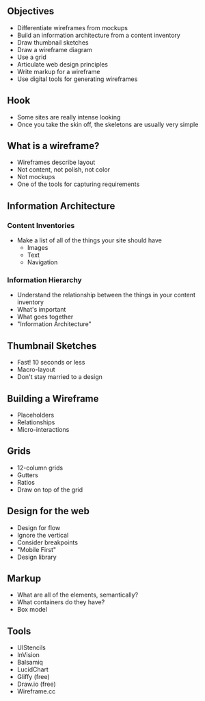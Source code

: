 ## Objectives

* Differentiate wireframes from mockups
* Build an information architecture from a content inventory
* Draw thumbnail sketches
* Draw a wireframe diagram
* Use a grid
* Articulate web design principles
* Write markup for a wireframe
* Use digital tools for generating wireframes

## Hook

* Some sites are really intense looking
* Once you take the skin off, the skeletons are usually very simple

## What is a wireframe?

* Wireframes describe layout
* Not content, not polish, not color
* Not mockups
* One of the tools for capturing requirements

## Information Architecture

### Content Inventories

* Make a list of all of the things your site should have
    * Images
    * Text
    * Navigation

### Information Hierarchy

* Understand the relationship between the things in your content inventory
* What's important
* What goes together
* "Information Architecture"

## Thumbnail Sketches

* Fast! 10 seconds or less
* Macro-layout
* Don't stay married to a design

## Building a Wireframe

* Placeholders
* Relationships
* Micro-interactions

## Grids

* 12-column grids
* Gutters
* Ratios
* Draw on top of the grid

## Design for the web

* Design for flow
* Ignore the vertical
* Consider breakpoints
* "Mobile First"
* Design library

## Markup

* What are all of the elements, semantically?
* What containers do they have?
* Box model

## Tools

* UIStencils
* InVision
* Balsamiq
* LucidChart
* Gliffy (free)
* Draw.io (free)
* Wireframe.cc
